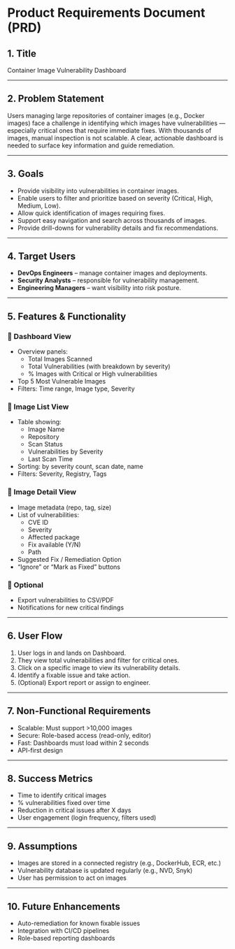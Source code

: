 # Product Requirements Document (PRD)

## 1. Title
Container Image Vulnerability Dashboard

---

## 2. Problem Statement
Users managing large repositories of container images (e.g., Docker images) face a challenge in identifying which images have vulnerabilities — especially critical ones that require immediate fixes. With thousands of images, manual inspection is not scalable. A clear, actionable dashboard is needed to surface key information and guide remediation.

---

## 3. Goals
- Provide visibility into vulnerabilities in container images.
- Enable users to filter and prioritize based on severity (Critical, High, Medium, Low).
- Allow quick identification of images requiring fixes.
- Support easy navigation and search across thousands of images.
- Provide drill-downs for vulnerability details and fix recommendations.

---

## 4. Target Users
- **DevOps Engineers** – manage container images and deployments.
- **Security Analysts** – responsible for vulnerability management.
- **Engineering Managers** – want visibility into risk posture.

---

## 5. Features & Functionality

### 🔸 Dashboard View
- Overview panels:
  - Total Images Scanned
  - Total Vulnerabilities (with breakdown by severity)
  - % Images with Critical or High vulnerabilities
- Top 5 Most Vulnerable Images
- Filters: Time range, Image type, Severity

### 🔸 Image List View
- Table showing:
  - Image Name
  - Repository
  - Scan Status
  - Vulnerabilities by Severity
  - Last Scan Time
- Sorting: by severity count, scan date, name
- Filters: Severity, Registry, Tags

### 🔸 Image Detail View
- Image metadata (repo, tag, size)
- List of vulnerabilities:
  - CVE ID
  - Severity
  - Affected package
  - Fix available (Y/N)
  - Path
- Suggested Fix / Remediation Option
- “Ignore” or “Mark as Fixed” buttons

### 🔸 Optional
- Export vulnerabilities to CSV/PDF
- Notifications for new critical findings

---

## 6. User Flow

1. User logs in and lands on Dashboard.
2. They view total vulnerabilities and filter for critical ones.
3. Click on a specific image to view its vulnerability details.
4. Identify a fixable issue and take action.
5. (Optional) Export report or assign to engineer.

---

## 7. Non-Functional Requirements
- Scalable: Must support >10,000 images
- Secure: Role-based access (read-only, editor)
- Fast: Dashboards must load within 2 seconds
- API-first design

---

## 8. Success Metrics
- Time to identify critical images
- % vulnerabilities fixed over time
- Reduction in critical issues after X days
- User engagement (login frequency, filters used)

---

## 9. Assumptions
- Images are stored in a connected registry (e.g., DockerHub, ECR, etc.)
- Vulnerability database is updated regularly (e.g., NVD, Snyk)
- User has permission to act on images

---

## 10. Future Enhancements
- Auto-remediation for known fixable issues
- Integration with CI/CD pipelines
- Role-based reporting dashboards

